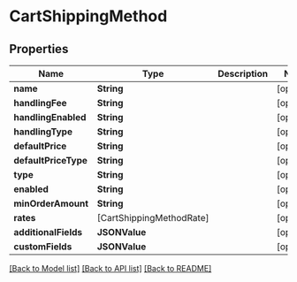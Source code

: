# CartShippingMethod

## Properties
Name | Type | Description | Notes
------------ | ------------- | ------------- | -------------
**name** | **String** |  | [optional] 
**handlingFee** | **String** |  | [optional] 
**handlingEnabled** | **String** |  | [optional] 
**handlingType** | **String** |  | [optional] 
**defaultPrice** | **String** |  | [optional] 
**defaultPriceType** | **String** |  | [optional] 
**type** | **String** |  | [optional] 
**enabled** | **String** |  | [optional] 
**minOrderAmount** | **String** |  | [optional] 
**rates** | [CartShippingMethodRate] |  | [optional] 
**additionalFields** | **JSONValue** |  | [optional] 
**customFields** | **JSONValue** |  | [optional] 

[[Back to Model list]](../README.md#documentation-for-models) [[Back to API list]](../README.md#documentation-for-api-endpoints) [[Back to README]](../README.md)


